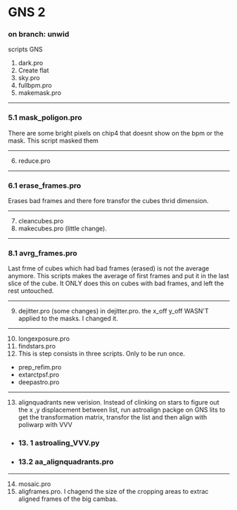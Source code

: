 # GNS 2
### on branch: unwid


scripts GNS
1. dark.pro
2. Create flat
3. sky.pro
4. fullbpm.pro
5. makemask.pro
___
### 5.1 mask_poligon.pro
There are some bright pixels on chip4 that doesnt show on the bpm or the mask. This script masked them
___
6. reduce.pro
___
### 6.1 erase_frames.pro
Erases bad frames and there fore transfor the cubes thrid dimension.
___
7. cleancubes.pro
8. makecubes.pro (little change).
___
### 8.1 avrg_frames.pro 
Last frme of cubes which had bad frames (erased) is not the average anymore. This scripts makes the average of first frames and put it in the last slice of the cube. It ONLY does this on cubes with bad frames, and left the rest untouched.
___
9. dejitter.pro (some changes)
in dejitter.pro. the x_off y_off WASN'T applied to the masks. I changed it.
___
10. longexposure.pro
11. findstars.pro
12. This is step consists in three scripts. Only to be run once.
* prep_refim.pro
* extarctpsf.pro
* deepastro.pro
___
13. alignquadrants new verision. 
Instead of clinking on stars to figure out the x ,y displacement between list, run astroalign packge on GNS lits to get the transformation matrix, transfor the list and then align with poliwarp with VVV
*  ### 13. 1 astroaling_VVV.py
* ### 13.2  aa_alignquadrants.pro
___
14. mosaic.pro
15. aligframes.pro. I chagend the size of the cropping areas to extrac aligned frames of the big  cambas.

